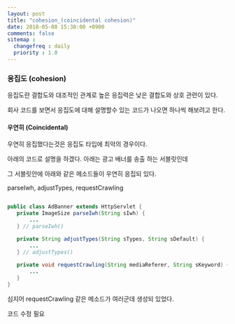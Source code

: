 ```yaml
---
layout: post
title: "cohesion_(coincidental cohesion)"
date: 2018-05-08 15:38:00 +0900
comments: false
sitemap :
  changefreq : daily
  priority : 1.0
---
```


### 응집도 (cohesion)

응집도란 결합도와 대조적인 관계로 높은 응집력은 낮은 결합도와 상호 관련이 있다.

회사 코드를 보면서 응집도에 대해 설명할수 있는 코드가 나오면 하나씩 해보려고 한다.

#### 우연히 (Coincidental)

우연히 응집했다는것은 응집도 타입에 최악의 경우이다.

아래의 코드로 설명을 하겠다. 아래는 광고 배너를 송출 하는 서블릿인데 

그 서블릿안에 아래와 같은 메소드들이 우연히 응집되 있다.

parseIwh, adjustTypes, requestCrawling

 ```java
 
 public class AdBanner extends HttpServlet {
	private ImageSize parseIwh(String sIwh) {
        ...
	} // parseIwh()

	private String adjustTypes(String sTypes, String sDefault) {
        ...
	} // adjustTypes()
	
	private void requestCrawling(String mediaReferer, String sKeyword) {
        ...
	}
}

```

심지어 requestCrawling 같은 메소드가 여러군데 생성되 있었다. 

코드 수정 필요

